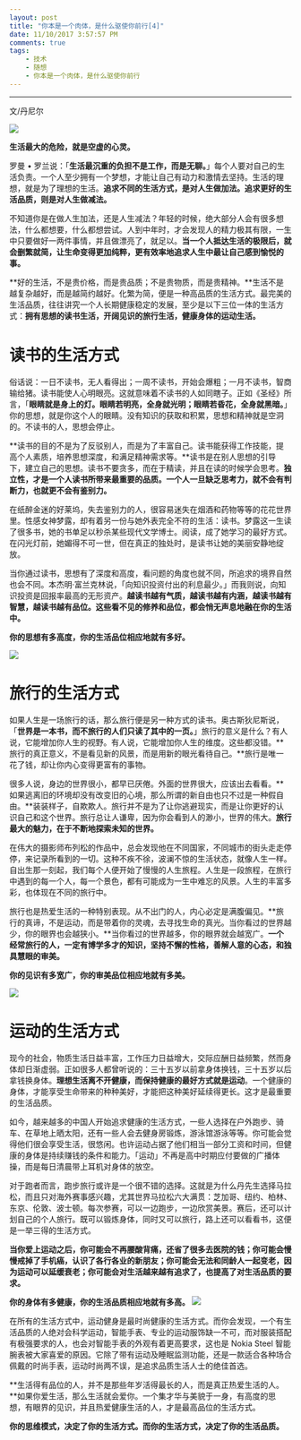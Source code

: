 ```yaml
---
layout: post
title: "你本是一个肉体，是什么驱使你前行[4]"
date: 11/10/2017 3:57:57 PM 
comments: true
tags: 
	- 技术 
	- 随想
	- 你本是一个肉体，是什么驱使你前行
---
```

---
文/丹尼尔

![](https://mmbiz.qpic.cn/mmbiz_jpg/y1DIEBMlibSibW6dGSDXK7NQkqaWnWzodRWNUT4pYBP0CAL4yk7fuZMwSV7vJF52dsESguQBbZ51iavA95cvwvM9w/640?wx_fmt=jpeg&tp=webp&wxfrom=5&wx_lazy=1)

**生活最大的危险，就是空虚的心灵。**

罗曼 • 罗兰说：「**生活最沉重的负担不是工作，而是无聊。**」每个人要对自己的生活负责。一个人至少拥有一个梦想，才能让自己有动力和激情去坚持。生活的理想，就是为了理想的生活。**追求不同的生活方式，是对人生做加法。追求更好的生活品质，则是对人生做减法。**

不知道你是在做人生加法，还是人生减法？年轻的时候，绝大部分人会有很多想法，什么都想要，什么都想尝试。人到中年时，才会发现人的精力极其有限，一生中只要做好一两件事情，并且做漂亮了，就足以。**当一个人抵达生活的极限后，就会删繁就简，让生命变得更加纯粹，更有效率地追求人生中最让自己感到愉悦的事。**

**好的生活，不是贵价格，而是贵品质；不是贵物质，而是贵精神。**生活不是越复杂越好，而是越简约越好。化繁为简，便是一种高品质的生活方式。最完美的生活品质，往往讲究一个人长期健康稳定的发展，至少是以下三位一体的生活方式：**拥有思想的读书生活，开阔见识的旅行生活，健康身体的运动生活。**
<!-- more -->
# 读书的生活方式


俗话说：一日不读书，无人看得出；一周不读书，开始会爆粗；一月不读书，智商输给猪。读书能使人心明眼亮。这就意味着不读书的人如同瞎子。正如《圣经》所言，「**眼睛就是身上的灯。眼睛若明亮，全身就光明；眼睛若昏花，全身就黑暗。**」你的思想，就是你这个人的眼睛。没有知识的获取和积累，思想和精神就是空洞的。不读书的人，思想会停止。

**读书的目的不是为了反驳别人，而是为了丰富自己。读书能获得工作技能，提高个人素质，培养思想深度，和满足精神需求等。**读书是在别人思想的引导下，建立自己的思想。读书不要贪多，而在于精读，并且在读的时候学会思考。**独立性，才是一个人读书所带来最重要的品质。一个人一旦缺乏思考力，就不会有判断力，也就更不会有鉴别力。**

在纸醉金迷的好莱坞，失去鉴别力的人，很容易迷失在烟酒和药物等等的花花世界里。性感女神梦露，却有着另一份与她外表完全不符的生活：读书。梦露这一生读了很多书，她的书单足以秒杀某些现代文学博士。阅读，成了她学习的最好方式。在闪光灯前，她媚得不可一世，但在真正的独处时，是读书让她的美丽安静地绽放。

当你通过读书，思想有了深度和高度，看问题的角度也就不同，所追求的境界自然也会不同。本杰明·富兰克林说，「向知识投资付出的利息最少。」而我则说，向知识投资是回报率最高的无形资产。**越读书越有气质，越读书越有内涵，越读书越有智慧，越读书越有品位。这些看不见的修养和品位，都会悄无声息地融在你的生活中。**

**你的思想有多高度，你的生活品位相应地就有多好。**


![](https://mmbiz.qpic.cn/mmbiz_png/y1DIEBMlibSibW6dGSDXK7NQkqaWnWzodR8VFiczbup2ET0ojibY7INyuL9zZWs39bEianVTVcgGuSBMRIpNaCMWnwA/640?wx_fmt=png&tp=webp&wxfrom=5&wx_lazy=1https://mmbiz.qpic.cn/mmbiz_png/y1DIEBMlibSibW6dGSDXK7NQkqaWnWzodR8VFiczbup2ET0ojibY7INyuL9zZWs39bEianVTVcgGuSBMRIpNaCMWnwA/640?wx_fmt=png&tp=webp&wxfrom=5&wx_lazy=1)

# 旅行的生活方式


如果人生是一场旅行的话，那么旅行便是另一种方式的读书。奥古斯狄尼斯说，「**世界是一本书，而不旅行的人们只读了其中的一页。**」旅行的意义是什么？有人说，它能增加你人生的视野。有人说，它能增加你人生的维度。这些都没错。**旅行的真正意义，不是看见新的风景，而是用新的眼光看待自己。**旅行是唯一花了钱，却让你内心变得更富有的事物。

很多人说，身边的世界很小，都早已厌倦。外面的世界很大，应该出去看看。**如果逃离旧的环境却没有改变旧的心境，那么所谓的新自由也只不过是一种假自由。**装装样子，自欺欺人。旅行并不是为了让你逃避现实，而是让你更好的认识自己和这个世界。旅行总让人谦卑，因为你会看到人的渺小，世界的伟大。**旅行最大的魅力，在于不断地探索未知的世界。**

在伟大的摄影师布列松的作品中，总会发现他在不同国家，不同城市的街头走走停停，来记录所看到的一切。这种不疾不徐，波澜不惊的生活状态，就像人生一样。自出生那一刻起，我们每个人便开始了慢慢的人生旅程。人生是一段旅程，在旅行中遇到的每一个人，每一个景色，都有可能成为一生中难忘的风景。人生的丰富多彩，也体现在不同的旅行中。

旅行也是热爱生活的一种特别表现。从不出门的人，内心必定是满腹偏见。**旅行的真谛，不是运动，而是带着你的灵魂，去寻找生命的真光。当你看过的世界越少，你的眼界也会越狭小。**当你看过的世界越多，你的眼界就会越宽广。**一个经常旅行的人，一定有博学多才的知识，坚持不懈的性格，善解人意的心态，和独具慧眼的审美。**

**你的见识有多宽广，你的审美品位相应地就有多美。**

![](http://mmbiz.qpic.cn/mmbiz_jpg/Pu4icibcGGS26HkEwOibo9iaa2ehHfZV8ibSoFkC4iam1fIXiaU6icBlpQ6AFQF9pWiatDoeC7kx8ghPRxtEYqCEL3zolaw/640?wx_fmt=jpeg&tp=webp&wxfrom=5&wx_lazy=1)

# 运动的生活方式


现今的社会，物质生活日益丰富，工作压力日益增大，交际应酬日益频繁，然而身体却日渐虚弱。正如很多人都曾听说的：三十五岁以前拿身体换钱，三十五岁以后拿钱换身体。**理想生活离不开健康，而保持健康的最好方式就是运动**。一个健康的身体，才能享受生命带来的种种美好，才能把这种美好延续得更长。这才是最重要的生活品质。

如今，越来越多的中国人开始追求健康的生活方式，一些人选择在户外跑步、骑车、在草地上晒太阳，还有一些人会去健身房锻炼，游泳馆游泳等等。你可能会觉得他们很会享受生活，很悠闲。也许运动占据了他们相当一部分工资和时间，但健康的身体是持续赚钱的条件和能力。「运动」不再是高中时期应付要做的广播体操，而是每日清晨带上耳机对身体的放空。

对于跑者而言，跑步旅行或许是一个很不错的选择。这就是为什么丹先生选择马拉松，而且只对海外赛事感兴趣，尤其世界马拉松六大满贯：芝加哥、纽约、柏林、东京、伦敦、波士顿。每次参赛，可以一边跑步，一边欣赏美景。赛后，还可以计划自己的个人旅行。既可以锻炼身体，同时又可以旅行，路上还可以看看书，这便是一举三得的生活方式。

**当你爱上运动之后，你可能会不再腰酸背痛，还省了很多去医院的钱；你可能会慢慢戒掉了手机癌，认识了各行各业的新朋友；你可能会无法和同龄人一起变老，因为运动可以延缓衰老；你可能会对生活越来越有追求了，也提高了对生活品质的要求。**

**你的身体有多健康，你的生活品质相应地就有多高。**
![](https://mmbiz.qpic.cn/mmbiz_jpg/y1DIEBMlibSibW6dGSDXK7NQkqaWnWzodRI97CIgnYLibsO4ZicsZxMHAT1KW6JhTibQ22aBJUnGEeYWZQ4SJiaI7DQw/640?wx_fmt=jpeg&tp=webp&wxfrom=5&wx_lazy=1)


在所有的生活方式中，运动健身是最时尚健康的生活方式。而你会发现，一个有生活品质的人绝对会科学运动，智能手表、专业的运动服饰缺一不可，而对服装搭配有极强要求的人，也会对智能手表的外观有着更高要求，这也是 Nokia Steel 智能腕表被大家喜爱的原因。它除了带有运动及睡眠监测功能，还是一款适合各种场合佩戴的时尚手表，运动时尚两不误，是追求品质生活人士的绝佳首选。

**生活得有品位的人，并不是那些年岁活得最长的人，而是真正热爱生活的人。**如果你爱生活，那么生活就会爱你。一个集才华与美貌于一身，有高度的思想，有眼界的见识，并且热爱健康生活的人，才是最高品位的生活方式。

**你的思维模式，决定了你的生活方式。而你的生活方式，决定了你的生活品质。**